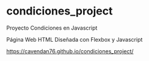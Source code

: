 # condiciones_project
Proyecto Condiciones en Javascript

Página Web HTML Diseñada con Flexbox y Javascript

https://cavendan76.github.io/condiciones_project/